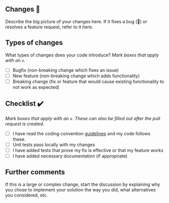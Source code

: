 ## Changes :balloon:

Describe the big picture of your changes here. If it fixes a bug (:bug:) or resolves a feature request, refer to it here.

## Types of changes

What types of changes does your code introduce? _Mark boxes that apply with an `x`._

- [ ] Bugfix (non-breaking change which fixes an issue)
- [ ] New feature (non-breaking change which adds functionality)
- [ ] Breaking change (fix or feature that would cause existing functionality to not work as expected)

## Checklist :heavy_check_mark:

_Mark boxes that apply with an `x`. These can also be filled out after the pull request is created._

- [ ] I have read the coding convention [guidelines](https://github.com/Dualog-students/dualog-students.github.io#company-guidelines) and my code follows these.
- [ ] Unit tests pass locally with my changes
- [ ] I have added tests that prove my fix is effective or that my feature works
- [ ] I have added necessary documentation (if appropriate)

## Further comments

If this is a large or complex change, start the discussion by explaining why you chose to implement your solution the way you did, what alternatives you considered, etc.

<!-- The structure of your pull request can be altered if the template does not suit your needs -->
